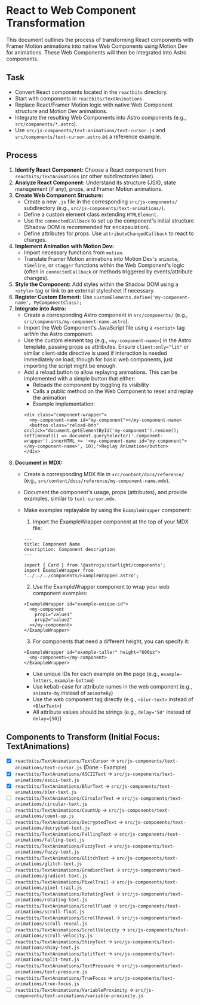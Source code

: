 # React to Web Component Transformation

This document outlines the process of transforming React components with Framer Motion animations into native Web Components using Motion Dev for animations. These Web Components will then be integrated into Astro components.

## Task

- Convert React components located in the `reactbits` directory.
- Start with components in `reactbits/TextAnimations`.
- Replace React/Framer Motion logic with native Web Component structure and Motion Dev animations.
- Integrate the resulting Web Components into Astro components (e.g., `src/components/*.astro`).
- Use `src/js-components/text-animations/text-cursor.js` and `src/components/text-cursor.astro` as a reference example.

## Process

1.  **Identify React Component:** Choose a React component from `reactbits/TextAnimations` (or other subdirectories later).
2.  **Analyze React Component:** Understand its structure (JSX), state management (if any), props, and Framer Motion animations.
3.  **Create Web Component Structure:**
    *   Create a new `.js` file in the corresponding `src/js-components/` subdirectory (e.g., `src/js-components/text-animations/`).
    *   Define a custom element class extending `HTMLElement`.
    *   Use the `connectedCallback` to set up the component's initial structure (Shadow DOM is recommended for encapsulation).
    *   Define attributes for props. Use `attributeChangedCallback` to react to changes.
4.  **Implement Animation with Motion Dev:**
    *   Import necessary functions from `motion`.
    *   Translate Framer Motion animations into Motion Dev's `animate`, `timeline`, or `stagger` functions within the Web Component's logic (often in `connectedCallback` or methods triggered by events/attribute changes).
5.  **Style the Component:** Add styles within the Shadow DOM using a `<style>` tag or link to an external stylesheet if necessary.
6.  **Register Custom Element:** Use `customElements.define('my-component-name', MyComponentClass);`
7.  **Integrate into Astro:**
    *   Create a corresponding Astro component in `src/components/` (e.g., `src/components/my-component-name.astro`).
    *   Import the Web Component's JavaScript file using a `<script>` tag *within* the Astro component.
    *   Use the custom element tag (e.g., `<my-component-name>`) in the Astro template, passing props as attributes. Ensure `client:only="lit"` or similar client-side directive is used if interaction is needed immediately on load, though for basic web components, just importing the script might be enough.
    *   Add a reload button to allow replaying animations. This can be implemented with a simple button that either:
        * Reloads the component by toggling its visibility
        * Calls a public method on the Web Component to reset and replay the animation
        * Example implementation:
        ```astro
        <div class="component-wrapper">
          <my-component-name id="my-component"></my-component-name>
          <button class="reload-btn" onclick="document.getElementById('my-component').remove(); setTimeout(() => document.querySelector('.component-wrapper').innerHTML += '<my-component-name id="my-component"></my-component-name>', 10);">Replay Animation</button>
        </div>
        ```
8.  **Document in MDX:**
    *   Create a corresponding MDX file in `src/content/docs/reference/` (e.g., `src/content/docs/reference/my-component-name.mdx`).
    *   Document the component's usage, props (attributes), and provide examples, similar to `text-cursor.mdx`.
    *   Make examples replayable by using the `ExampleWrapper` component:
        1. Import the ExampleWrapper component at the top of your MDX file:
        ```mdx
        ---
        title: Component Name
        description: Component description
        ---

        import { Card } from '@astrojs/starlight/components';
        import ExampleWrapper from '../../../components/ExampleWrapper.astro';
        ```

        2. Use the ExampleWrapper component to wrap your web component examples:
        ```mdx
        <ExampleWrapper id="example-unique-id">
          <my-component 
            prop1="value1"
            prop2="value2"
          ></my-component>
        </ExampleWrapper>
        ```

        3. For components that need a different height, you can specify it:
        ```mdx
        <ExampleWrapper id="example-taller" height="600px">
          <my-component></my-component>
        </ExampleWrapper>
        ```

        * Use unique IDs for each example on the page (e.g., `example-letters`, `example-bottom`)
        * Use kebab-case for attribute names in the web component (e.g., `animate-by` instead of `animateBy`)
        * Use the web component tag directly (e.g., `<blur-text>` instead of `<BlurText>`)
        * All attribute values should be strings (e.g., `delay="50"` instead of `delay={50}`)

## Components to Transform (Initial Focus: TextAnimations)

-   [x] `reactbits/TextAnimations/TextCursor` -> `src/js-components/text-animations/text-cursor.js` (Done - Example)
-   [x] `reactbits/TextAnimations/ASCIIText` -> `src/js-components/text-animations/ascii-text.js`
-   [x] `reactbits/TextAnimations/BlurText` -> `src/js-components/text-animations/blur-text.js`
-   [ ] `reactbits/TextAnimations/CircularText` -> `src/js-components/text-animations/circular-text.js`
-   [ ] `reactbits/TextAnimations/CountUp` -> `src/js-components/text-animations/count-up.js`
-   [ ] `reactbits/TextAnimations/DecryptedText` -> `src/js-components/text-animations/decrypted-text.js`
-   [ ] `reactbits/TextAnimations/FallingText` -> `src/js-components/text-animations/falling-text.js`
-   [ ] `reactbits/TextAnimations/FuzzyText` -> `src/js-components/text-animations/fuzzy-text.js`
-   [ ] `reactbits/TextAnimations/GlitchText` -> `src/js-components/text-animations/glitch-text.js`
-   [ ] `reactbits/TextAnimations/GradientText` -> `src/js-components/text-animations/gradient-text.js`
-   [ ] `reactbits/TextAnimations/PixelTrail` -> `src/js-components/text-animations/pixel-trail.js`
-   [ ] `reactbits/TextAnimations/RotatingText` -> `src/js-components/text-animations/rotating-text.js`
-   [ ] `reactbits/TextAnimations/ScrollFloat` -> `src/js-components/text-animations/scroll-float.js`
-   [ ] `reactbits/TextAnimations/ScrollReveal` -> `src/js-components/text-animations/scroll-reveal.js`
-   [ ] `reactbits/TextAnimations/ScrollVelocity` -> `src/js-components/text-animations/scroll-velocity.js`
-   [ ] `reactbits/TextAnimations/ShinyText` -> `src/js-components/text-animations/shiny-text.js`
-   [ ] `reactbits/TextAnimations/SplitText` -> `src/js-components/text-animations/split-text.js`
-   [ ] `reactbits/TextAnimations/TextPressure` -> `src/js-components/text-animations/text-pressure.js`
-   [ ] `reactbits/TextAnimations/TrueFocus` -> `src/js-components/text-animations/true-focus.js`
-   [ ] `reactbits/TextAnimations/VariableProximity` -> `src/js-components/text-animations/variable-proximity.js`